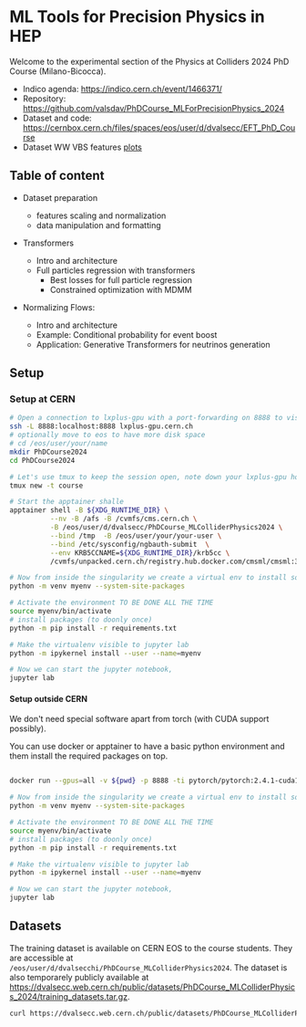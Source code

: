 # ML Tools for Precision Physics in HEP

Welcome to the experimental section of the Physics at Colliders 2024 PhD Course (Milano-Bicocca). 

- Indico agenda: https://indico.cern.ch/event/1466371/
- Repository: https://github.com/valsdav/PhDCourse_MLForPrecisionPhysics_2024
- Dataset and code:  https://cernbox.cern.ch/files/spaces/eos/user/d/dvalsecc/EFT_PhD_Course
- Dataset WW VBS features [plots](https://dvalsecc.web.cern.ch/dvalsecc/EFT_PhD_Course_2024/plots/WW_sample_plots/vbs_sel_looser/)
   
## Table of content

- Dataset preparation
    - features scaling and normalization
    - data manipulation and formatting

- Transformers
    - Intro and architecture
    - Full particles regression with transformers
      - Best losses for full particle regression
      - Constrained optimization with MDMM

- Normalizing Flows:
   - Intro and architecture
   - Example: Conditional probability for event boost
   - Application: Generative Transformers for neutrinos generation

## Setup
### Setup at CERN
```bash
# Open a connection to lxplus-gpu with a port-forwarding on 8888 to visualize jupyter notebook
ssh -L 8888:localhost:8888 lxplus-gpu.cern.ch
# optionally move to eos to have more disk space
# cd /eos/user/your/name
mkdir PhDCourse2024
cd PhDCourse2024

# Let's use tmux to keep the session open, note down your lxplus-gpu hostname
tmux new -t course

# Start the apptainer shalle
apptainer shell -B ${XDG_RUNTIME_DIR} \
          --nv -B /afs -B /cvmfs/cms.cern.ch \
          -B /eos/user/d/dvalsecc/PhDCourse_MLColliderPhysics2024 \
          --bind /tmp  -B /eos/user/your/your-user \
          --bind /etc/sysconfig/ngbauth-submit  \
          --env KRB5CCNAME=${XDG_RUNTIME_DIR}/krb5cc \
          /cvmfs/unpacked.cern.ch/registry.hub.docker.com/cmsml/cmsml:3.11-cuda

# Now from inside the singularity we create a virtual env to install some additional packages
python -m venv myenv --system-site-packages

# Activate the environment TO BE DONE ALL THE TIME
source myenv/bin/activate
# install packages (to doonly once)
python -m pip install -r requirements.txt

# Make the virtualenv visible to jupyter lab
python -m ipykernel install --user --name=myenv

# Now we can start the jupyter notebook, 
jupyter lab
```

#### Setup outside CERN
We don't need special software apart from torch (with CUDA support possibly). 

You can use docker or apptainer to have a basic python environment and them install the required packages on top.

```bash

docker run --gpus=all -v ${pwd} -p 8888 -ti pytorch/pytorch:2.4.1-cuda12.4-cudnn9-runtime bash

# Now from inside the singularity we create a virtual env to install some additional packages
python -m venv myenv --system-site-packages

# Activate the environment TO BE DONE ALL THE TIME
source myenv/bin/activate
# install packages (to doonly once)
python -m pip install -r requirements.txt

# Make the virtualenv visible to jupyter lab
python -m ipykernel install --user --name=myenv

# Now we can start the jupyter notebook, 
jupyter lab
```

## Datasets
The training dataset is available on CERN EOS to the course students. They are accessible at `/eos/user/d/dvalsecchi/PhDCourse_MLColliderPhysics2024`. 
The dataset is also temporarely publicly available at https://dvalsecc.web.cern.ch/public/datasets/PhDCourse_MLColliderPhysics_2024/training_datasets.tar.gz.

```bash
curl https://dvalsecc.web.cern.ch/public/datasets/PhDCourse_MLColliderPhysics_2024/training_datasets.tar.gz
```



